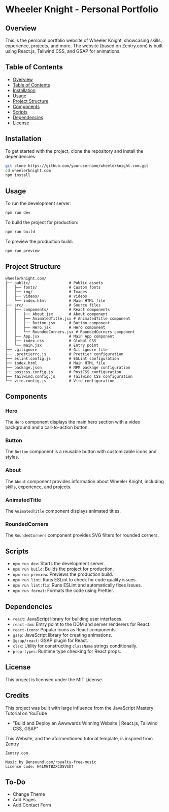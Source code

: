 # Wheeler Knight - Personal Portfolio

## Overview

This is the personal portfolio website of Wheeler Knight, showcasing skills, experience, projects, and more. The website (based on Zentry.com) is built using React.js, Tailwind CSS, and GSAP for animations.

## Table of Contents

- [Overview](#overview)
- [Table of Contents](#table-of-contents)
- [Installation](#installation)
- [Usage](#usage)
- [Project Structure](#project-structure)
- [Components](#components)
- [Scripts](#scripts)
- [Dependencies](#dependencies)
- [License](#license)

## Installation

To get started with the project, clone the repository and install the dependencies:

```bash
git clone https://github.com/yourusername/wheelerknight.com.git
cd wheelerknight.com
npm install
```

## Usage

To run the development server:

```bash
npm run dev
```

To build the project for production:

```bash
npm run build
```

To preview the production build:

```bash
npm run preview
```

## Project Structure

```
wheelerknight.com/
├── public/                 # Public assets
│   ├── fonts/              # Custom fonts
│   ├── img/                # Images
│   ├── videos/             # Videos
│   └── index.html          # Main HTML file
├── src/                    # Source files
│   ├── components/         # React components
│   │   ├── About.jsx       # About component
│   │   ├── AnimatedTitle.jsx # AnimatedTitle component
│   │   ├── Button.jsx      # Button component
│   │   ├── Hero.jsx        # Hero component
│   │   └── RoundedCorners.jsx # RoundedCorners component
│   ├── App.jsx             # Main App component
│   ├── index.css           # Global CSS
│   └── main.jsx            # Entry point
├── .gitignore              # Git ignore file
├── .prettierrc.js          # Prettier configuration
├── eslint.config.js        # ESLint configuration
├── index.html              # Main HTML file
├── package.json            # NPM package configuration
├── postcss.config.js       # PostCSS configuration
├── tailwind.config.js      # Tailwind CSS configuration
└── vite.config.js          # Vite configuration
```

## Components

### Hero

The `Hero` component displays the main hero section with a video background and a call-to-action button.

### Button

The `Button` component is a reusable button with customizable icons and styles.

### About

The `About` component provides information about Wheeler Knight, including skills, experience, and projects.

### AnimatedTitle

The `AnimatedTitle` component displays animated titles.

### RoundedCorners

The `RoundedCorners` component provides SVG filters for rounded corners.

## Scripts

- `npm run dev`: Starts the development server.
- `npm run build`: Builds the project for production.
- `npm run preview`: Previews the production build.
- `npm run lint`: Runs ESLint to check for code quality issues.
- `npm run lint:fix`: Runs ESLint and automatically fixes issues.
- `npm run format`: Formats the code using Prettier.

## Dependencies

- `react`: JavaScript library for building user interfaces.
- `react-dom`: Entry point to the DOM and server renderers for React.
- `react-icons`: Popular icons as React components.
- `gsap`: JavaScript library for creating animations.
- `@gsap/react`: GSAP plugin for React.
- `clsx`: Utility for constructing `className` strings conditionally.
- `prop-types`: Runtime type checking for React props.

## License

This project is licensed under the MIT License.

## Credits

This project was built with large influence from the JavaScript Mastery Tutorial on YouTube

- "Build and Deploy an Awwwards Winning Website | React.js, Tailwind CSS, GSAP"

This Website, and the aformentioned tutorial template, is inspired from Zentry

```
Zentry.com
```

```
Music by Bensound.com/royalty-free-music
License code: H4LMBTBZXCUSVSUT
```

## To-Do

- Change Theme
- Add Pages
- Add Contact Form
